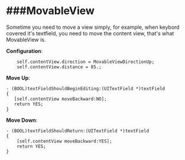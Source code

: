 ###MovableView
===========

Sometime you need to move a view simply, for example, when keybord covered it's textfield, you need to move the content view, that's what MovableView is.


**Configuration**:


	    self.contentView.direction = MovableViewDirectionUp;
    	self.contentView.distance = 85.;
    	
**Move Up**:

	- (BOOL)textFieldShouldBeginEditing:(UITextField *)textField
	{
 	   [self.contentView moveBackward:NO];
 	   return YES;
	}

**Move Down**:

	- (BOOL)textFieldShouldReturn:(UITextField *)textField
	{
		[self.contentView moveBackward:YES];
	    return YES;
	}


